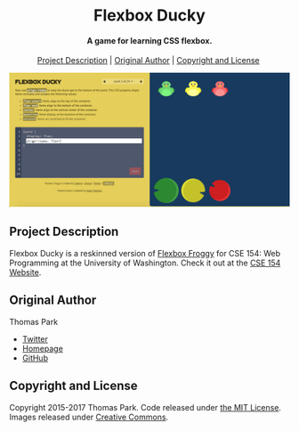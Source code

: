 <h1 align="center">Flexbox Ducky</h1>

<h4 align="center">A game for learning CSS flexbox.</h4>

<p align="center">
  <a href="#project-description">Project Description</a>&nbsp;|&nbsp;<a href="#original-author">Original Author</a>&nbsp;|&nbsp;<a href="#copyright-and-license">Copyright and License</a>&nbsp;
</p>

<div align="center"><img src="images/screenshot.png"/></div>

## Project Description

Flexbox Ducky is a reskinned version of [Flexbox Froggy](https://github.com/thomaspark/flexboxfroggy) for CSE 154: Web Programming at the University of Washington. Check it out at the [CSE 154 Website](https://courses.cs.washington.edu/courses/cse154/flexboxducky/).

## Original Author

Thomas Park

* [Twitter](https://twitter.com/thomashpark)
* [Homepage](http://thomaspark.co)
* [GitHub](https://github.com/thomaspark)

## Copyright and License

Copyright 2015-2017 Thomas Park. Code released under [the MIT License](https://github.com/thomaspark/flexboxfroggy/blob/gh-pages/LICENSE). Images released under [Creative Commons](https://creativecommons.org/licenses/by/3.0/legalcode.txt).
